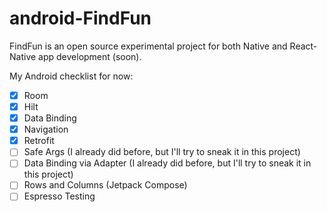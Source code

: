 # android-FindFun
FindFun is an open source experimental project for both Native and React-Native app development (soon).

My Android checklist for now:

- [x] Room
- [x] Hilt
- [x] Data Binding
- [x] Navigation
- [x] Retrofit
- [ ] Safe Args (I already did before, but I'll try to sneak it in this project)
- [ ] Data Binding via Adapter (I already did before, but I'll try to sneak it in this project)
- [ ] Rows and Columns (Jetpack Compose)
- [ ] Espresso Testing
